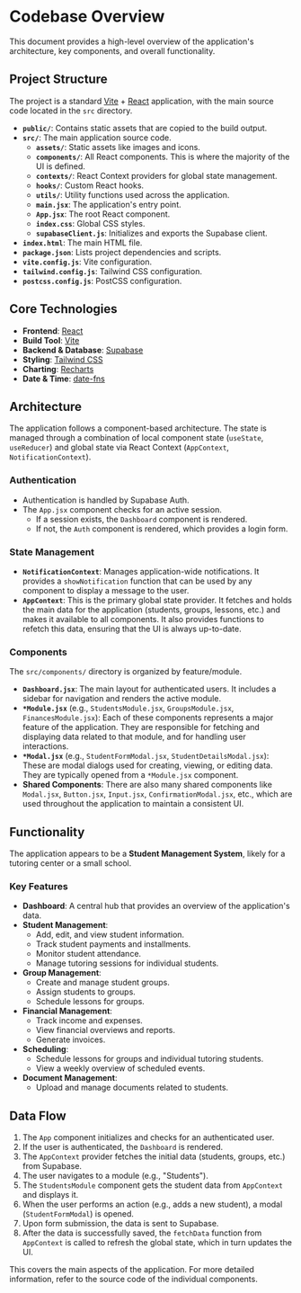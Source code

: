 # Codebase Overview

This document provides a high-level overview of the application's architecture, key components, and overall functionality.

## Project Structure

The project is a standard [Vite](https://vitejs.dev/) + [React](https://react.dev/) application, with the main source code located in the `src` directory.

-   **`public/`**: Contains static assets that are copied to the build output.
-   **`src/`**: The main application source code.
    -   **`assets/`**: Static assets like images and icons.
    -   **`components/`**: All React components. This is where the majority of the UI is defined.
    -   **`contexts/`**: React Context providers for global state management.
    -   **`hooks/`**: Custom React hooks.
    -   **`utils/`**: Utility functions used across the application.
    -   **`main.jsx`**: The application's entry point.
    -   **`App.jsx`**: The root React component.
    -   **`index.css`**: Global CSS styles.
    -   **`supabaseClient.js`**: Initializes and exports the Supabase client.
-   **`index.html`**: The main HTML file.
-   **`package.json`**: Lists project dependencies and scripts.
-   **`vite.config.js`**: Vite configuration.
-   **`tailwind.config.js`**: Tailwind CSS configuration.
-   **`postcss.config.js`**: PostCSS configuration.

## Core Technologies

-   **Frontend**: [React](https://react.dev/)
-   **Build Tool**: [Vite](https://vitejs.dev/)
-   **Backend & Database**: [Supabase](https://supabase.io/)
-   **Styling**: [Tailwind CSS](https://tailwindcss.com/)
-   **Charting**: [Recharts](https://recharts.org/)
-   **Date & Time**: [date-fns](https://date-fns.org/)

## Architecture

The application follows a component-based architecture. The state is managed through a combination of local component state (`useState`, `useReducer`) and global state via React Context (`AppContext`, `NotificationContext`).

### Authentication

-   Authentication is handled by Supabase Auth.
-   The `App.jsx` component checks for an active session.
    -   If a session exists, the `Dashboard` component is rendered.
    -   If not, the `Auth` component is rendered, which provides a login form.

### State Management

-   **`NotificationContext`**: Manages application-wide notifications. It provides a `showNotification` function that can be used by any component to display a message to the user.
-   **`AppContext`**: This is the primary global state provider. It fetches and holds the main data for the application (students, groups, lessons, etc.) and makes it available to all components. It also provides functions to refetch this data, ensuring that the UI is always up-to-date.

### Components

The `src/components/` directory is organized by feature/module.

-   **`Dashboard.jsx`**: The main layout for authenticated users. It includes a sidebar for navigation and renders the active module.
-   **`*Module.jsx`** (e.g., `StudentsModule.jsx`, `GroupsModule.jsx`, `FinancesModule.jsx`): Each of these components represents a major feature of the application. They are responsible for fetching and displaying data related to that module, and for handling user interactions.
-   **`*Modal.jsx`** (e.g., `StudentFormModal.jsx`, `StudentDetailsModal.jsx`): These are modal dialogs used for creating, viewing, or editing data. They are typically opened from a `*Module.jsx` component.
-   **Shared Components**: There are also many shared components like `Modal.jsx`, `Button.jsx`, `Input.jsx`, `ConfirmationModal.jsx`, etc., which are used throughout the application to maintain a consistent UI.

## Functionality

The application appears to be a **Student Management System**, likely for a tutoring center or a small school.

### Key Features

-   **Dashboard**: A central hub that provides an overview of the application's data.
-   **Student Management**:
    -   Add, edit, and view student information.
    -   Track student payments and installments.
    -   Monitor student attendance.
    -   Manage tutoring sessions for individual students.
-   **Group Management**:
    -   Create and manage student groups.
    -   Assign students to groups.
    -   Schedule lessons for groups.
-   **Financial Management**:
    -   Track income and expenses.
    -   View financial overviews and reports.
    -   Generate invoices.
-   **Scheduling**:
    -   Schedule lessons for groups and individual tutoring students.
    -   View a weekly overview of scheduled events.
-   **Document Management**:
    -   Upload and manage documents related to students.

## Data Flow

1.  The `App` component initializes and checks for an authenticated user.
2.  If the user is authenticated, the `Dashboard` is rendered.
3.  The `AppContext` provider fetches the initial data (students, groups, etc.) from Supabase.
4.  The user navigates to a module (e.g., "Students").
5.  The `StudentsModule` component gets the student data from `AppContext` and displays it.
6.  When the user performs an action (e.g., adds a new student), a modal (`StudentFormModal`) is opened.
7.  Upon form submission, the data is sent to Supabase.
8.  After the data is successfully saved, the `fetchData` function from `AppContext` is called to refresh the global state, which in turn updates the UI.

This covers the main aspects of the application. For more detailed information, refer to the source code of the individual components.
